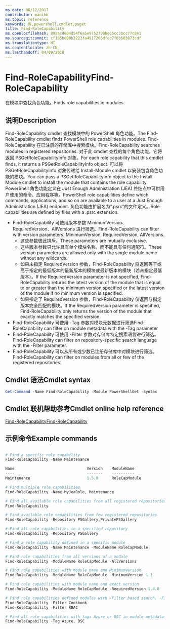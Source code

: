 ```yaml
---
ms.date: 06/12/2017
contributor: manikb
ms.topic: reference
keywords: 库,powershell,cmdlet,psget
title: Find-RoleCapability
ms.openlocfilehash: 89aacd604d54f6a5e9752790be65cc3bcc77c8e1
ms.sourcegitcommit: cf195b090b3223fa4917206dfec7f0b603873cdf
ms.translationtype: HT
ms.contentlocale: zh-CN
ms.lasthandoff: 04/09/2018
---
```

# <a name="find-rolecapability"></a><span data-ttu-id="df8c4-103">Find-RoleCapability</span><span class="sxs-lookup"><span data-stu-id="df8c4-103">Find-RoleCapability</span></span>

<span data-ttu-id="df8c4-104">在模块中查找角色功能。</span><span class="sxs-lookup"><span data-stu-id="df8c4-104">Finds role capabilities in modules.</span></span>

## <a name="description"></a><span data-ttu-id="df8c4-105">说明</span><span class="sxs-lookup"><span data-stu-id="df8c4-105">Description</span></span>
<span data-ttu-id="df8c4-106">Find-RoleCapability cmdlet 查找模块中的 PowerShell 角色功能。</span><span class="sxs-lookup"><span data-stu-id="df8c4-106">The Find-RoleCapability cmdlet finds PowerShell role capabilities in modules.</span></span> <span data-ttu-id="df8c4-107">Find-RoleCapability 在已注册的存储库中搜索模块。</span><span class="sxs-lookup"><span data-stu-id="df8c4-107">Find-RoleCapability searches modules in registered repositories.</span></span>
<span data-ttu-id="df8c4-108">对于此 cmdlet 查找的每个角色功能，它将返回 PSGetRoleCapabilityInfo 对象。</span><span class="sxs-lookup"><span data-stu-id="df8c4-108">For each role capability that this cmdlet finds, it returns a PSGetRoleCapabilityInfo object.</span></span> <span data-ttu-id="df8c4-109">可以将 PSGetRoleCapabilityInfo 对象传递给 Install-Module cmdlet 以安装包含角色功能的模块。</span><span class="sxs-lookup"><span data-stu-id="df8c4-109">You can pass a PSGetRoleCapabilityInfo object to the Install-Module cmdlet to install the module that contains the role capability.</span></span>
<span data-ttu-id="df8c4-110">PowerShell 角色功能定义在 Just Enough Administration (JEA) 终结点中可供用户使用的命令、应用程序等。</span><span class="sxs-lookup"><span data-stu-id="df8c4-110">PowerShell role capabilities define which commands, applications, and so on are available to a user at a Just Enough Administration (JEA) endpoint.</span></span> <span data-ttu-id="df8c4-111">角色功能由扩展名为“.psrc”的文件定义。</span><span class="sxs-lookup"><span data-stu-id="df8c4-111">Role capabilities are defined by files with a .psrc extension.</span></span>

- <span data-ttu-id="df8c4-112">Find-RoleCapability 可使用版本参数 MinimumVersion、RequiredVersion、AllVersions 进行筛选。</span><span class="sxs-lookup"><span data-stu-id="df8c4-112">Find-RoleCapability can filter with version parameters: MinimumVersion, RequiredVersion, AllVersions.</span></span>
  - <span data-ttu-id="df8c4-113">这些参数彼此排斥。</span><span class="sxs-lookup"><span data-stu-id="df8c4-113">These parameters are mutually exclusive.</span></span>
  - <span data-ttu-id="df8c4-114">这些版本参数只允许具有单个模块名称，而不能具有任何通配符。</span><span class="sxs-lookup"><span data-stu-id="df8c4-114">These version parameters are allowed only with the single module name without any wildcards.</span></span>
  - <span data-ttu-id="df8c4-115">如果未指定 RequiredVersion 参数，Find-RoleCapability 将返回等于或高于指定的最低版本的最新版本的模块或最新版本的模块（若未指定最低版本）。</span><span class="sxs-lookup"><span data-stu-id="df8c4-115">If the RequiredVersion parameter is not specified, Find-RoleCapability returns the latest version of the module that is equal to or greater than the minimum version specified or the latest version of the module if no minimum version is specified.</span></span>
  - <span data-ttu-id="df8c4-116">如果指定了 RequiredVersion 参数，Find-RoleCapability 仅返回与指定版本完全匹配的模块。</span><span class="sxs-lookup"><span data-stu-id="df8c4-116">If the RequiredVersion parameter is specified, Find-RoleCapability only returns the version of the module that exactly matches the specified version.</span></span>
- <span data-ttu-id="df8c4-117">Find-RoleCapability 可使用 -Tag 参数对模块元数据进行筛选</span><span class="sxs-lookup"><span data-stu-id="df8c4-117">Find-RoleCapability can filter on module metadata with the -Tag parameter</span></span>
- <span data-ttu-id="df8c4-118">Find-RoleCapability 可使用 -Filter 参数对存储库特定搜索语言进行筛选。</span><span class="sxs-lookup"><span data-stu-id="df8c4-118">Find-RoleCapability can filter on repository-specific search language with the -Filter parameter.</span></span>
- <span data-ttu-id="df8c4-119">Find-RoleCapability 可以从所有或少数已注册存储库中对模块进行筛选。</span><span class="sxs-lookup"><span data-stu-id="df8c4-119">Find-RoleCapability can filter on modules from all or few of the registered repositories.</span></span>

## <a name="cmdlet-syntax"></a><span data-ttu-id="df8c4-120">Cmdlet 语法</span><span class="sxs-lookup"><span data-stu-id="df8c4-120">Cmdlet syntax</span></span>
```powershell
Get-Command -Name Find-RoleCapability -Module PowerShellGet -Syntax
```

## <a name="cmdlet-online-help-reference"></a><span data-ttu-id="df8c4-121">Cmdlet 联机帮助参考</span><span class="sxs-lookup"><span data-stu-id="df8c4-121">Cmdlet online help reference</span></span>

[<span data-ttu-id="df8c4-122">Find-RoleCapability</span><span class="sxs-lookup"><span data-stu-id="df8c4-122">Find-RoleCapability</span></span>](http://go.microsoft.com/fwlink/?LinkId=718029)

## <a name="example-commands"></a><span data-ttu-id="df8c4-123">示例命令</span><span class="sxs-lookup"><span data-stu-id="df8c4-123">Example commands</span></span>
```powershell

# Find a specific role capability
Find-RoleCapability -Name Maintenance

Name                                Version    ModuleName                          Repository
----                                -------    ----------                          ----------
Maintenance                         1.5.0      RoleCapModule                       PrivatePSGallery

# Find multiple role capabilities
Find-RoleCapability -Name MyJeaRole, Maintenance

# Find all available role capabilities from all registered repositories
Find-RoleCapability

# Find available role capabilities from few registered repositories
Find-RoleCapability -Repository PSGallery,PrivatePSGallery

# Find all role capabilities in a specified repository
Find-RoleCapability -Repository PSGallery

# Find a role capability defined in a specific module
Find-RoleCapability -Name Maintenance -ModuleName RoleCapModule

# Find role capabilities from all versions of a module
Find-RoleCapability -ModuleName RoleCapModule -AllVersions

# Find role capabilities with module name and MinimumVersion.
Find-RoleCapability -ModuleName RoleCapModule -MinimumVersion 1.1

# Find role capabilities with module name and exact version
Find-RoleCapability -ModuleName RoleCapModule -RequiredVersion 1.4.0

# Find role capabilities defined modules with -Filter based search. -Filter searches in description and module names
Find-RoleCapability -Filter Cookbook
Find-RoleCapability -Filter RBAC

# Find all role capabilities with tags Azure or DSC in module metadata
Find-RoleCapability -Tag Azure, DSC

```